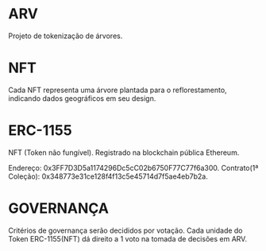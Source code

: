 # ARV
Projeto de tokenização de árvores. 

# NFT
Cada NFT representa uma árvore plantada para o reflorestamento, indicando dados geográficos em seu design. 

# ERC-1155
NFT (Token não fungível). 
Registrado na blockchain pública Ethereum.

Endereço: 0x3FF7D3D5a1174296Dc5cC02b6750F77C77f6a300. 
Contrato(1ª Coleção): 0x348773e31ce128f4f13c5e45714d7f5ae4eb7b2a.

# GOVERNANÇA
Critérios de governança serão decididos por votação.
Cada unidade do Token ERC-1155(NFT) dá direito a 1 voto na tomada de decisões em ARV.
